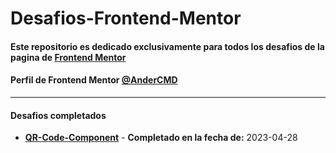 # Desafios-Frontend-Mentor

#### Este repositorio es dedicado exclusivamente para todos los desafios de la pagina de [Frontend Mentor](https://www.frontendmentor.io/ "Frontend Mentor")

#### Perfil de Frontend Mentor [@AnderCMD](https://www.frontendmentor.io/profile/AnderCMD "@AnderCMD")
------------

#### Desafios completados

-  **[QR-Code-Component](https://github.com/AnderCMD/Desafios-Frontend-Mentor/tree/main/QR-Code-Component "QR-Code-Component")** - **Completado en la fecha de:** 2023-04-28
